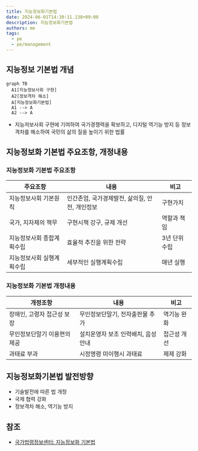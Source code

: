 ```yaml
---
title: 지능정보화기본법
date: 2024-06-01T14:30:11.138+09:00
description: 지능정보화기본법
authors: me
tags:
  - pe
  - pe/management
---
```


## 지능정보 기본법 개념

```mermaid
graph TB
  A1[지능정보사회 구현]
  A2[정보격차 해소]
  A[지능정보화기본법]
  A1 --> A
  A2 --> A
```

- 지능저보사회 구현에 기여하여 국가경쟁력을 확보하고, 디지털 역기능 방지 등 정보격차를 해소하여 국민의 삶의 질을 높이기 위한 법률

## 지능정보화 기본법 주요조항, 개정내용

### 지능정보화 기본법 주요조항

| 주요조항                  | 내용                                           | 비고          |
| ------------------------- | ---------------------------------------------- | ------------- |
| 지능정보사회 기본원칙     | 인간존엄, 국가경제발전, 삶의질, 안전, 개인정보 | 구현가치      |
| 국가, 지자체의 책무       | 구현시책 강구, 규제 개선                       | 역할과 책임   |
| 지능정보사회 종합계획수립 | 효율적 추진을 위한 전략                        | 3년 단위 수립 |
| 지능정보사회 실행계획수립 | 세부적인 실행계획수립                          | 매년 실행     |

### 지능정보화 기본법 개정내용

| 개정조항                     | 내용                                | 비고        |
| ---------------------------- | ----------------------------------- | ----------- |
| 장애인, 고령자 접근성 보장   | 무인정보단말기, 전자출판물 추가     | 역기능 완화 |
| 무인정보단말기 이용편의 제공 | 설치운영자 보조 인력배치, 음성 안내 | 접근성 개선 |
| 과태료 부과                  | 시정명령 미이행시 과태료            | 제제 강화   |

## 지능정보화기본법 발전방향

- 기술발전에 따른 법 개정
- 국제 협력 강화
- 정보격차 해소, 역기능 방지

## 참조

- [국가법령정보센터: 지능정보화 기본법](https://law.go.kr/%EB%B2%95%EB%A0%B9/%EC%A7%80%EB%8A%A5%EC%A0%95%EB%B3%B4%ED%99%94%EA%B8%B0%EB%B3%B8%EB%B2%95/)
